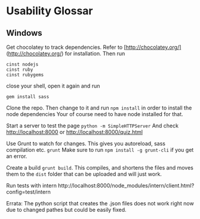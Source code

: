 Usability Glossar
=======

Windows
-------
Get chocolatey to track dependencies.
Refer to [http://chocolatey.org/] (http://chocolatey.org/) for installation.
Then run
```
cinst nodejs
cinst ruby
cinst rubygems
```
close your shell, open it again and run 
```
gem install sass 
```


Clone the repo. Then change to it and run
``` npm install ```
in order to install the node dependencies
Your of course need to have node installed for that.

Start a server to test the page
``` python -m SimpleHTTPServer ```
And check [http://localhost:8000](http://localhost:8000) or [http://localhost:8000/quiz.html](http://localhost:8000/quiz.html)

Use Grunt to watch for changes. This gives you autoreload, sass compilation etc.
``` grunt ```
Make sure to run ```npm install -g grunt-cli``` if you get an error.

Create a build
``` grunt build ```. This compiles, and shortens the files and moves them to the ```dist``` folder that can be uploaded and will just work.

Run tests with intern
http://localhost:8000/node_modules/intern/client.html?config=test/intern

Errata: The python script that creates the .json files does not work right now due to changed pathes but could be easily fixed.
